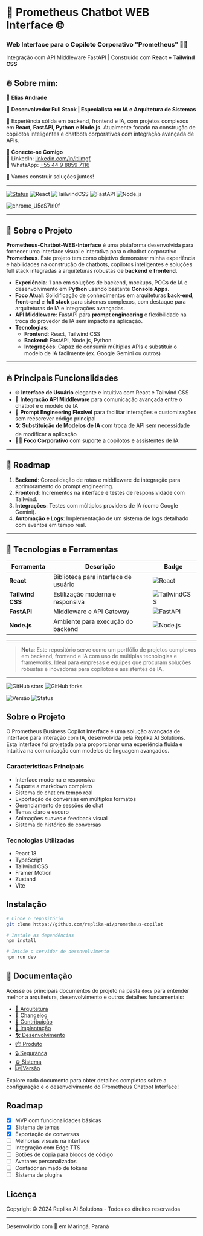 # 🚀 Prometheus Chatbot WEB Interface 🌐

### Web Interface para o Copiloto Corporativo "Prometheus" 🤖💼  
Integração com API Middleware FastAPI | Construído com **React + Tailwind CSS**

## 🔥 Sobre mim: 
🔹 **Elias Andrade**  

🌟 **Desenvolvedor Full Stack | Especialista em IA e Arquitetura de Sistemas**

🔹 Experiência sólida em backend, frontend e IA, com projetos complexos em **React, FastAPI, Python** e **Node.js**. Atualmente focado na construção de copilotos inteligentes e chatbots corporativos com integração avançada de APIs.

📌 **Conecte-se Comigo**  
🔗 LinkedIn: [linkedin.com/in/itilmgf](https://www.linkedin.com/in/itilmgf/)  
📱 WhatsApp: [+55 44 9 8859 7116](https://wa.me/5544988597116)

💼 Vamos construir soluções juntos!

---

[![Status](https://img.shields.io/badge/status-Em%20Desenvolvimento-blue?style=for-the-badge)](https://github.com/chaos4455/Prometheus-Chatbot-WEB-Interface) ![React](https://img.shields.io/badge/react-18.2.0-61DAFB?style=for-the-badge&logo=react) ![TailwindCSS](https://img.shields.io/badge/tailwindcss-v3.2.4-38B2AC?style=for-the-badge&logo=tailwindcss) ![FastAPI](https://img.shields.io/badge/fastapi-v0.78-009688?style=for-the-badge&logo=fastapi) ![Node.js](https://img.shields.io/badge/node.js-v18.0-green?style=for-the-badge&logo=node.js)

![chrome_U5eS7lri0f](https://github.com/user-attachments/assets/8b94670d-a8db-4568-9787-926fc6ff6e6d)


---

## 📝 Sobre o Projeto

**Prometheus-Chatbot-WEB-Interface** é uma plataforma desenvolvida para fornecer uma interface visual e interativa para o chatbot corporativo **Prometheus**. Este projeto tem como objetivo demonstrar minha experiência e habilidades na construção de chatbots, copilotos inteligentes e soluções full stack integradas a arquiteturas robustas de **backend** e **frontend**.

- **Experiência**: 1 ano em soluções de backend, mockups, POCs de IA e desenvolvimento em **Python** usando bastante **Console Apps**.
- **Foco Atual**: Solidificação de conhecimentos em arquiteturas **back-end, front-end** e **full stack** para sistemas complexos, com destaque para arquiteturas de IA e integrações avançadas.
- **API Middleware**: FastAPI para **prompt engineering** e flexibilidade na troca do provedor de IA sem impacto na aplicação.  
- **Tecnologias**:  
  - **Frontend**: React, Tailwind CSS
  - **Backend**: FastAPI, Node.js, Python  
  - **Integrações**: Capaz de consumir múltiplas APIs e substituir o modelo de IA facilmente (ex. Google Gemini ou outros)

---

## 🔥 Principais Funcionalidades

- 🌐 **Interface de Usuário** elegante e intuitiva com React e Tailwind CSS
- 🔄 **Integração API Middleware** para comunicação avançada entre o chatbot e o modelo de IA
- 📜 **Prompt Engineering Flexível** para facilitar interações e customizações sem reescrever código principal
- 🛠️ **Substituição de Modelos de IA** com troca de API sem necessidade de modificar a aplicação  
- 🧑‍💼 **Foco Corporativo** com suporte a copilotos e assistentes de IA

---

## 🚧 Roadmap

1. **Backend**: Consolidação de rotas e middleware de integração para aprimoramento do prompt engineering.
2. **Frontend**: Incrementos na interface e testes de responsividade com Tailwind.
3. **Integrações**: Testes com múltiplos providers de IA (como Google Gemini).
4. **Automação e Logs**: Implementação de um sistema de logs detalhado com eventos em tempo real.

---

## 🎨 Tecnologias e Ferramentas

| Ferramenta        | Descrição                                    | Badge                                                                 |
|-------------------|----------------------------------------------|-----------------------------------------------------------------------|
| **React**         | Biblioteca para interface de usuário         | ![React](https://img.shields.io/badge/react-18.2.0-61DAFB?logo=react) |
| **Tailwind CSS**  | Estilização moderna e responsiva             | ![TailwindCSS](https://img.shields.io/badge/tailwindcss-38B2AC?logo=tailwindcss) |
| **FastAPI**       | Middleware e API Gateway                     | ![FastAPI](https://img.shields.io/badge/fastapi-009688?logo=fastapi) |
| **Node.js**       | Ambiente para execução do backend            | ![Node.js](https://img.shields.io/badge/node.js-339933?logo=node.js) |


---

> **Nota**: Este repositório serve como um portfólio de projetos complexos em backend, frontend e IA com uso de múltiplas tecnologias e frameworks. Ideal para empresas e equipes que procuram soluções robustas e inovadoras para copilotos e assistentes de IA.

---

![GitHub stars](https://img.shields.io/github/stars/chaos4455/Prometheus-Chatbot-WEB-Interface?style=social)
![GitHub forks](https://img.shields.io/github/forks/chaos4455/Prometheus-Chatbot-WEB-Interface?style=social)


![Versão](https://img.shields.io/badge/versão-0.0.2--beta-blue)
![Status](https://img.shields.io/badge/status-MVP-green)

## Sobre o Projeto

O Prometheus Business Copilot Interface é uma solução avançada de interface para interação com IA, desenvolvida pela Replika AI Solutions. Esta interface foi projetada para proporcionar uma experiência fluida e intuitiva na comunicação com modelos de linguagem avançados.

### Características Principais

- Interface moderna e responsiva
- Suporte a markdown completo
- Sistema de chat em tempo real
- Exportação de conversas em múltiplos formatos
- Gerenciamento de sessões de chat
- Temas claro e escuro
- Animações suaves e feedback visual
- Sistema de histórico de conversas

### Tecnologias Utilizadas

- React 18
- TypeScript
- Tailwind CSS
- Framer Motion
- Zustand
- Vite

## Instalação

```bash
# Clone o repositório
git clone https://github.com/replika-ai/prometheus-copilot

# Instale as dependências
npm install

# Inicie o servidor de desenvolvimento
npm run dev
```

## 📄 Documentação

Acesse os principais documentos do projeto na pasta `docs` para entender melhor a arquitetura, desenvolvimento e outros detalhes fundamentais:

- [📐 Arquitetura](https://github.com/chaos4455/Prometheus-Chatbot-WEB-Interface/blob/main/docs/ARCHITECTURE.md)
- [📝 Changelog](https://github.com/chaos4455/Prometheus-Chatbot-WEB-Interface/blob/main/docs/CHANGELOG.md)
- [🤝 Contribuição](https://github.com/chaos4455/Prometheus-Chatbot-WEB-Interface/blob/main/docs/CONTRIBUTING.md)
- [🚀 Implantação](https://github.com/chaos4455/Prometheus-Chatbot-WEB-Interface/blob/main/docs/DEPLOYMENT.md)
- [🛠️ Desenvolvimento](https://github.com/chaos4455/Prometheus-Chatbot-WEB-Interface/blob/main/docs/DEVELOPMENT.md)
- [📦 Produto](https://github.com/chaos4455/Prometheus-Chatbot-WEB-Interface/blob/main/docs/PRODUCT.md)
- [🔒 Segurança](https://github.com/chaos4455/Prometheus-Chatbot-WEB-Interface/blob/main/docs/SECURITY.md)
- [⚙️ Sistema](https://github.com/chaos4455/Prometheus-Chatbot-WEB-Interface/blob/main/docs/SYSTEM.md)
- [🆙 Versão](https://github.com/chaos4455/Prometheus-Chatbot-WEB-Interface/blob/main/docs/VERSION.md)

Explore cada documento para obter detalhes completos sobre a configuração e o desenvolvimento do Prometheus Chatbot Interface!

## Roadmap

- [x] MVP com funcionalidades básicas
- [x] Sistema de temas
- [x] Exportação de conversas
- [ ] Melhorias visuais na interface
- [ ] Integração com Edge TTS
- [ ] Botões de cópia para blocos de código
- [ ] Avatares personalizados
- [ ] Contador animado de tokens
- [ ] Sistema de plugins

## Licença

Copyright © 2024 Replika AI Solutions - Todos os direitos reservados

---
Desenvolvido com 💚 em Maringá, Paraná

